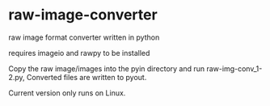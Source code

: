 # raw-image-converter
raw image format converter written in python

requires imageio and rawpy to be installed

Copy the raw image/images into the pyin directory and run raw-img-conv_1-2.py, Converted files are written to pyout.

Current version only runs on Linux.
